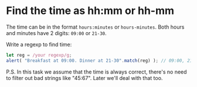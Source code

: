 # Find the time as hh:mm or hh-mm

The time can be in the format `hours:minutes` or `hours-minutes`. Both hours and minutes have 2 digits:  `09:00` or `21-30`.

Write a regexp to find time:

```js
let reg = /your regexp/g;
alert( "Breakfast at 09:00. Dinner at 21-30".match(reg) ); // 09:00, 21-30
```

P.S. In this task we assume that the time is always correct, there's no need to filter out bad strings like "45:67". Later we'll deal with that too.
